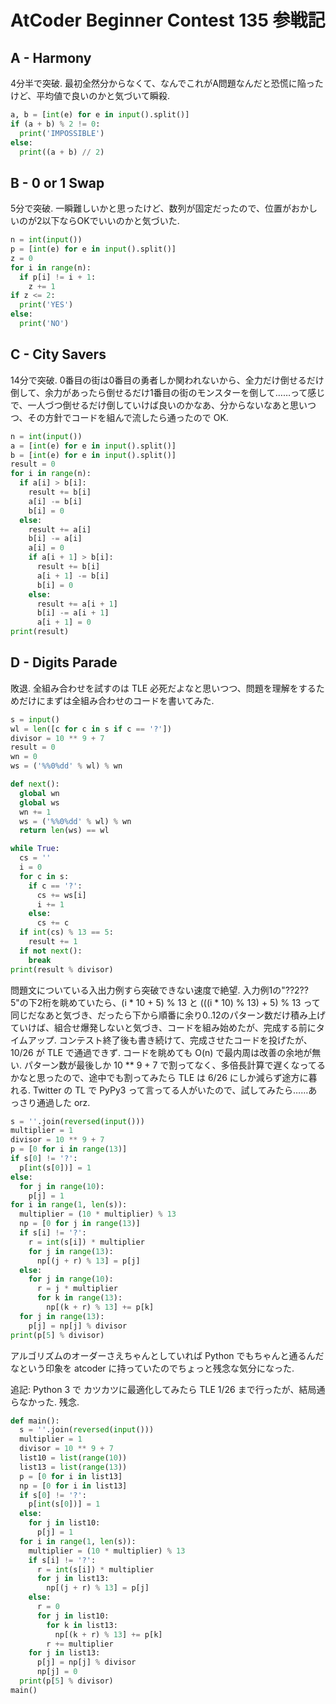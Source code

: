 # AtCoder Beginner Contest 135 参戦記

## A - Harmony

4分半で突破. 最初全然分からなくて、なんでこれがA問題なんだと恐慌に陥ったけど、平均値で良いのかと気づいて瞬殺.

```python
a, b = [int(e) for e in input().split()]
if (a + b) % 2 != 0:
  print('IMPOSSIBLE')
else:
  print((a + b) // 2)
```

## B - 0 or 1 Swap

5分で突破. 一瞬難しいかと思ったけど、数列が固定だったので、位置がおかしいのが2以下ならOKでいいのかと気づいた.

```python
n = int(input())
p = [int(e) for e in input().split()]
z = 0
for i in range(n):
  if p[i] != i + 1:
    z += 1
if z <= 2:
  print('YES')
else:
  print('NO')
```

## C - City Savers

14分で突破. 0番目の街は0番目の勇者しか関われないから、全力だけ倒せるだけ倒して、余力があったら倒せるだけ1番目の街のモンスターを倒して……って感じで、一人づつ倒せるだけ倒していけば良いのかなあ、分からないなあと思いつつ、その方針でコードを組んで流したら通ったので OK.

```python
n = int(input())
a = [int(e) for e in input().split()]
b = [int(e) for e in input().split()]
result = 0
for i in range(n):
  if a[i] > b[i]:
    result += b[i]
    a[i] -= b[i]
    b[i] = 0
  else:
    result += a[i]
    b[i] -= a[i]
    a[i] = 0
    if a[i + 1] > b[i]:
      result += b[i]
      a[i + 1] -= b[i]
      b[i] = 0
    else:
      result += a[i + 1]
      b[i] -= a[i + 1]
      a[i + 1] = 0
print(result)
```

## D - Digits Parade

敗退. 全組み合わせを試すのは TLE 必死だよなと思いつつ、問題を理解をするためだけにまずは全組み合わせのコードを書いてみた.

```python
s = input()
wl = len([c for c in s if c == '?'])
divisor = 10 ** 9 + 7
result = 0
wn = 0
ws = ('%%0%dd' % wl) % wn

def next():
  global wn
  global ws
  wn += 1
  ws = ('%%0%dd' % wl) % wn
  return len(ws) == wl

while True:
  cs = ''
  i = 0
  for c in s:
    if c == '?':
      cs += ws[i]
      i += 1
    else:
      cs += c
  if int(cs) % 13 == 5:
    result += 1
  if not next():
    break
print(result % divisor)
```

問題文についている入出力例すら突破できない速度で絶望. 入力例1の"??2??5"の下2桁を眺めていたら、(i * 10 + 5) % 13 と (((i * 10) % 13) + 5) % 13 って同じだなあと気づき、だったら下から順番に余り0..12のパターン数だけ積み上げていけば、組合せ爆発しないと気づき、コードを組み始めたが、完成する前にタイムアップ. コンテスト終了後も書き続けて、完成させたコードを投げたが、10/26 が TLE で通過できず. コードを眺めても O(n) で最内周は改善の余地が無い. パターン数が最後しか 10 ** 9 + 7 で割ってなく、多倍長計算で遅くなってるかなと思ったので、途中でも割ってみたら TLE は 6/26 にしか減らず途方に暮れる. Twitter の TL で PyPy3 って言ってる人がいたので、試してみたら……あっさり通過した orz.

```python
s = ''.join(reversed(input()))
multiplier = 1
divisor = 10 ** 9 + 7
p = [0 for i in range(13)]
if s[0] != '?':
  p[int(s[0])] = 1
else:
  for j in range(10):
    p[j] = 1
for i in range(1, len(s)):
  multiplier = (10 * multiplier) % 13
  np = [0 for j in range(13)]
  if s[i] != '?':
    r = int(s[i]) * multiplier
    for j in range(13):
      np[(j + r) % 13] = p[j]
  else:
    for j in range(10):
      r = j * multiplier
      for k in range(13):
        np[(k + r) % 13] += p[k]
  for j in range(13):
    p[j] = np[j] % divisor
print(p[5] % divisor)
```

アルゴリズムのオーダーさえちゃんとしていれば Python でもちゃんと通るんだなという印象を atcoder に持っていたのでちょっと残念な気分になった.

追記: Python 3 で カツカツに最適化してみたら TLE 1/26 まで行ったが、結局通らなかった. 残念.

```python
def main():
  s = ''.join(reversed(input()))
  multiplier = 1
  divisor = 10 ** 9 + 7
  list10 = list(range(10))
  list13 = list(range(13))
  p = [0 for i in list13]
  np = [0 for i in list13]
  if s[0] != '?':
    p[int(s[0])] = 1
  else:
    for j in list10:
      p[j] = 1
  for i in range(1, len(s)):
    multiplier = (10 * multiplier) % 13
    if s[i] != '?':
      r = int(s[i]) * multiplier
      for j in list13:
        np[(j + r) % 13] = p[j]
    else:
      r = 0
      for j in list10:
        for k in list13:
          np[(k + r) % 13] += p[k]
        r += multiplier
    for j in list13:
      p[j] = np[j] % divisor
      np[j] = 0
  print(p[5] % divisor)
main()
```
